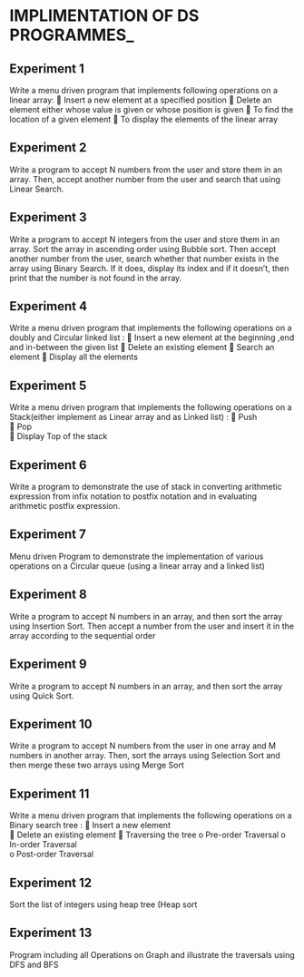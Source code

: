 

# IMPLIMENTATION OF DS PROGRAMMES_


## Experiment 1 
 
Write a menu driven program that implements following operations on a  linear array:
 Insert a new element at a specified position 
 Delete an element either whose value is given or whose position is given 
 To find the location of a given element
 To display the elements of the linear array 

## Experiment 2
 Write a program to accept N numbers from the user and store them in an array. Then, accept another number from the user and search that using Linear Search. 

## Experiment 3  
 Write a program to accept N integers from the user and store them in an array. Sort the array in ascending order using Bubble sort. Then accept another number from the user, search whether that number exists in the array using Binary Search. If it does, display its index and if it doesn’t, then print that the number is not found in the array. 

## Experiment 4
 Write a menu driven program that implements the following operations on a    doubly and Circular linked list : 
 Insert a new element at the beginning ,end and in-between the given list 
 Delete an existing element 
 Search an element 
 Display all the elements

## Experiment 5
 Write a menu driven program that implements the following operations on a    Stack(either implement as Linear array and as Linked list) :
 Push  
 Pop   
 Display Top of the stack 

## Experiment 6
 Write a program to demonstrate the use of stack in converting arithmetic expression from infix notation to postfix notation and in evaluating arithmetic postfix expression.

## Experiment 7
 Menu driven Program to demonstrate the implementation of various operations on a Circular queue (using a linear array and  a linked list) 

## Experiment 8
 Write a program to accept N numbers in an array, and then sort the array using Insertion Sort. Then accept a number from the user and insert it in the array according to the sequential order 

## Experiment 9
 Write a program to accept N numbers in an array, and then sort the array using Quick Sort. 

## Experiment 10
 Write a program to accept N numbers from the user in one array and M numbers in another array. Then, sort the arrays using Selection Sort and then merge these two arrays using Merge Sort

## Experiment 11
 Write a menu driven program that implements the following operations on a    Binary search tree : 
 Insert a new element  
 Delete an existing element 
 Traversing the tree 
    o Pre-order Traversal 
    o In-order Traversal  
    o Post-order Traversal
    
## Experiment 12   
 Sort the list of integers using heap tree (Heap sort

## Experiment 13
Program including all Operations on Graph and illustrate the traversals using DFS and BFS
